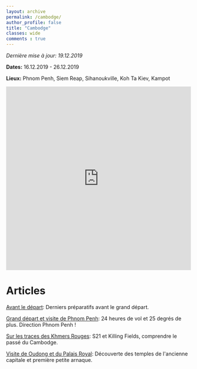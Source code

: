 ```yaml
---
layout: archive
permalink: /cambodge/
author_profile: false
title: "Cambodge"
classes: wide
comments : true
---
```


*Dernière mise à jour: 19.12.2019*

**Dates:** 16.12.2019 - 26.12.2019

**Lieux:** Phnom Penh, Siem Reap, Sihanoukville, Koh Ta Kiev, Kampot

<iframe src="https://www.google.com/maps/d/embed?mid=1ZMvTHjzBqcFvWcVU5IMo1c86jjo-qSs7" width="100%" height="500" frameBorder="0"></iframe>

<br>

# Articles

[Avant le départ](https://maelfabien.github.io/cambodge_0/): Derniers préparatifs avant le grand départ.

[Grand départ et visite de Phnom Penh](https://maelfabien.github.io/cambodge_1/): 24 heures de vol et 25 degrés de plus. Direction Phnom Penh !

[Sur les traces des Khmers Rouges](https://maelfabien.github.io/cambodge_2/): S21 et Killing Fields, comprendre le passé du Cambodge.

[Visite de Oudong et du Palais Royal](https://maelfabien.github.io/cambodge_3/): Découverte des temples de l'ancienne capitale et première petite arnaque.

